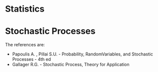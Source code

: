 # Statistics

# Stochastic Processes
The references are:
- Papoulis A. , Pillai S.U. - Probability, RandomVariables, and Stochastic Processes - 4th ed
- Gallager R.G. - Stochastic Process, Theory for Application